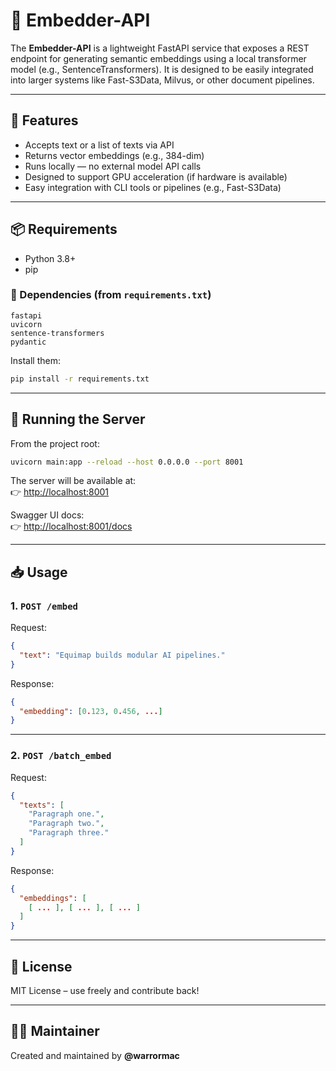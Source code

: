 # 🧠 Embedder-API

The **Embedder-API** is a lightweight FastAPI service that exposes a REST endpoint for generating semantic embeddings using a local transformer model (e.g., SentenceTransformers). It is designed to be easily integrated into larger systems like Fast-S3Data, Milvus, or other document pipelines.

---

## 🚀 Features

- Accepts text or a list of texts via API
- Returns vector embeddings (e.g., 384-dim)
- Runs locally — no external model API calls
- Designed to support GPU acceleration (if hardware is available)
- Easy integration with CLI tools or pipelines (e.g., Fast-S3Data)

---

## 📦 Requirements

- Python 3.8+
- pip

### 🔧 Dependencies (from `requirements.txt`)

```
fastapi
uvicorn
sentence-transformers
pydantic
```

Install them:

```bash
pip install -r requirements.txt
```

---

## 🧠 Running the Server

From the project root:

```bash
uvicorn main:app --reload --host 0.0.0.0 --port 8001
```

The server will be available at:  
👉 [http://localhost:8001](http://localhost:8001)

Swagger UI docs:  
👉 [http://localhost:8001/docs](http://localhost:8001/docs)

---

## 📥 Usage

### 1. `POST /embed`

Request:

```json
{
  "text": "Equimap builds modular AI pipelines."
}
```

Response:

```json
{
  "embedding": [0.123, 0.456, ...]
}
```

---

### 2. `POST /batch_embed`

Request:

```json
{
  "texts": [
    "Paragraph one.",
    "Paragraph two.",
    "Paragraph three."
  ]
}
```

Response:

```json
{
  "embeddings": [
    [ ... ], [ ... ], [ ... ]
  ]
}
```

---


## 📄 License

MIT License – use freely and contribute back!

---

## 🙋‍♂️ Maintainer

Created and maintained by **@warrormac**

